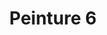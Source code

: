 ---
images:
- /images/CarolePainting/Peinture (6).JPG
title: Peinture 6
#date: 2022-07-23
tags:
- archive # all posts
- #accueil

---